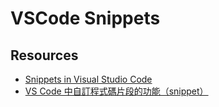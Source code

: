 # VSCode Snippets

## Resources

* [Snippets in Visual Studio Code](https://code.visualstudio.com/docs/editor/userdefinedsnippets)
* [VS Code 中自訂程式碼片段的功能（snippet）](https://pjchender.blogspot.com/2017/04/vs-code-snippet.html)
